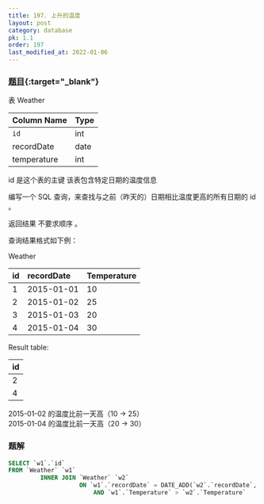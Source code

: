 ```yaml
---
title: 197. 上升的温度
layout: post
category: database
pk: 1.1
order: 197
last_modified_at: 2022-01-06
---
```


### [题目](https://leetcode-cn.com/problems/rising-temperature/){:target="_blank"}

表 Weather

| Column Name   | Type    |
|:---|:---|
| `id`            | int     |
| recordDate    | date    |
| temperature   | int     |

id 是这个表的主键 该表包含特定日期的温度信息

编写一个 SQL 查询，来查找与之前（昨天的）日期相比温度更高的所有日期的 id 。

返回结果 不要求顺序 。

查询结果格式如下例：

Weather

| id | recordDate | Temperature |
|:---|:---|:---|
| 1  | 2015-01-01 | 10          |
| 2  | 2015-01-02 | 25          |
| 3  | 2015-01-03 | 20          |
| 4  | 2015-01-04 | 30          |

Result table:

| id |
|:---|
| 2  |
| 4  |

2015-01-02 的温度比前一天高（10 -> 25）  
2015-01-04 的温度比前一天高（20 -> 30）

### 题解

```sql
SELECT `w1`.`id`
FROM `Weather` `w1`
         INNER JOIN `Weather` `w2`
                    ON `w1`.`recordDate` = DATE_ADD(`w2`.`recordDate`, INTERVAL 1 DAY)
                        AND `w1`.`Temperature` > `w2`.`Temperature`
```